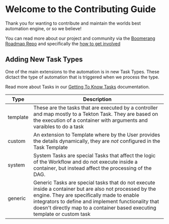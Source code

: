# Welcome to the Contributing Guide

Thank you for wanting to contribute and maintain the worlds best automation engine, or so we believe!

You can read more about our project and community via the [Boomerang Roadmap Repo](https://github.com/boomerang-io/roadmap#want-to-get-involved) and specifically the [how to get involved](https://github.com/boomerang-io/roadmap#want-to-get-involved)

## Adding New Task Types

One of the main extensions to the automation is in new Task Types. These dictact the type of automation that is triggered when we process the type.

Read more about Tasks in our [Getting To Know Tasks](https://www.useboomerang.io/docs/boomerang-flow/getting-to-know/tasks) documentation.

| Type | Description |
| --- | --- |
| template | These are the tasks that are executed by a controller and map mostly to a Tekton Task. They are based on the execution of a container with arguments and varaibles to do a task |
| custom | An extension to Template where by the User provides the details dynamically, they are _not_ configured in the Task Template |
| system | System Tasks are special Tasks that affect the logic of the Workflow and do not execute inside a container, but instead affect the processing of the DAG. |
| generic | Generic Tasks are special tasks that do not execute inside a container but are also not processed by the engine. They are specifically made to enable integrators to define and implement functionality that doesn't directly map to a container based executing template or custom task |
 
